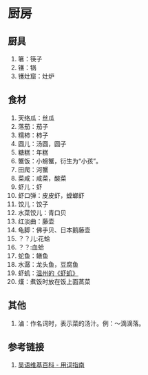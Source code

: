# 厨房

## 厨具

1. 箸：筷子
2. 镬：锅
3. 镬灶窟：灶炉

## 食材

1. 天络瓜：丝瓜
2. 落茄：茄子
3. 糯柿：柿子
4. 圆儿：汤圆，圆子
5. 糖糕：年糕
6. 蟹饭：小螃蟹，衍生为“小孩”。
7. 田爬：河蟹
8. 菜咸：咸菜，酸菜
9. 虾儿：虾
10. 虾口弹：皮皮虾，螳螂虾
11. 饺儿：饺子
12. 水菜饺儿：青口贝
13. 红淡曲：藤壶
14. 龟脚：佛手贝、日本鹅藤壶
15. ？？儿:花蛤
16. ？？:血蛤
17. 蛇鱼：鳝鱼
18. 水潺：龙头鱼，豆腐鱼
19. 虾虮：[温州的《虾虮》](https://zhuanlan.zhihu.com/p/560470993)
20. 熯：煮饭时放在饭上面蒸菜

## 其他

1. 滷：作名词时，表示菜的汤汁。例：～滴滴落。




## 参考链接

1. [吴语维基百科 - 用词指南](https://wuu.wikipedia.org/wiki/Help:%E7%94%A8%E8%AF%8D%E6%8C%87%E5%8D%97)


